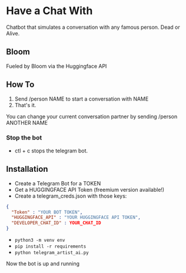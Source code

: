 # Have a Chat With

Chatbot that simulates a conversation with any famous person. Dead or Alive.

## Bloom

Fueled by Bloom via the Huggingface API

## How To

1. Send /person NAME to start a conversation with NAME
2. That's it. 

You can change your current conversation partner by sending /person ANOTHER NAME

### Stop the bot

- ctl + c stops the telegram bot. 

## Installation

- Create a Telegram Bot for a TOKEN
- Get a HUGGINGFACE API Token (freemium version available!)
- Create a telegram_creds.json with those keys:

```json 
{
  "Token" : "YOUR BOT TOKEN",
  "HUGGINGFACE_API" : "YOUR HUGGINGFACE API TOKEN",
  "DEVELOPER_CHAT_ID" : YOUR_CHAT_ID
}
```

- ```python3 -m venv env ```
- ```pip install -r requirements ```
- ```python telegram_artist_ai.py ```

Now the bot is up and running
